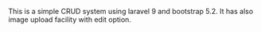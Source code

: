 This is a simple CRUD system using laravel 9 and bootstrap 5.2. It has also image upload facility with edit option.
